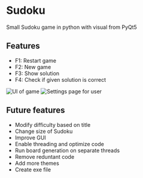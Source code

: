 # Sudoku
Small Sudoku game in python with visual from PyQt5

## Features

* F1: Restart game
* F2: New game
* F3: Show solution
* F4: Check if given solution is correct

![UI of game](https://github.com/FredrikM97/Sudoku/tree/master/screenshots/Interface.png)
![Settings page for user](https://github.com/FredrikM97/Sudoku/tree/master/screenshots/settings.png)

## Future features
* Modify difficulty based on title
* Change size of Sudoku
* Improve GUI
* Enable threading and optimize code
* Run board generation on separate threads
* Remove reduntant code
* Add more themes
* Create exe file
